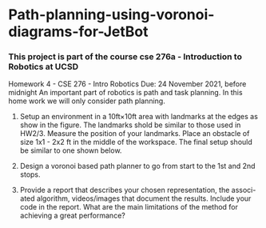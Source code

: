 # Path-planning-using-voronoi-diagrams-for-JetBot

### This project is part of the course cse 276a - Introduction to Robotics at UCSD

Homework 4 - CSE 276 - Intro Robotics
Due: 24 November 2021, before midnight
An important part of robotics is path and task planning. In this home
work we will only consider path planning.

1. Setup an environment in a 10ft×10ft area with landmarks at the edges
    as show in the figure. The landmarks shold be similar to those used in
    HW2/3. Measure the position of your landmarks. Place an obstacle of
    size 1x1 - 2x2 ft in the middle of the workspace. The final setup should
    be similar to one shown below.
     
2. Design a voronoi based path planner to go from start to the 1st and
    2nd stops.
3. Provide a report that describes your chosen representation, the associ-
    ated algorithm, videos/images that document the results. Include your
    code in the report. What are the main limitations of the method for
    achieving a great performance?
